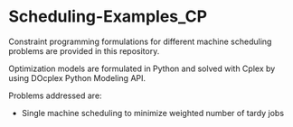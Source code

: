 # Scheduling-Examples_CP
Constraint programming formulations for different machine scheduling problems are provided in this repository. 

Optimization models are formulated in Python and solved with Cplex by using DOcplex Python Modeling API.

Problems addressed are: 
- Single machine scheduling to minimize weighted number of tardy jobs 
